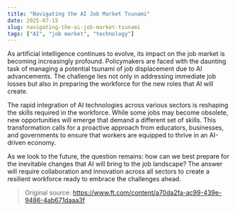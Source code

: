 ```yaml
---
title: "Navigating the AI Job Market Tsunami"
date: 2025-07-15
slug: navigating-the-ai-job-market-tsunami
tags: ["AI", "job market", "technology"]
---
```


As artificial intelligence continues to evolve, its impact on the job market is becoming increasingly profound. Policymakers are faced with the daunting task of managing a potential tsunami of job displacement due to AI advancements. The challenge lies not only in addressing immediate job losses but also in preparing the workforce for the new roles that AI will create.

The rapid integration of AI technologies across various sectors is reshaping the skills required in the workforce. While some jobs may become obsolete, new opportunities will emerge that demand a different set of skills. This transformation calls for a proactive approach from educators, businesses, and governments to ensure that workers are equipped to thrive in an AI-driven economy.

As we look to the future, the question remains: how can we best prepare for the inevitable changes that AI will bring to the job landscape? The answer will require collaboration and innovation across all sectors to create a resilient workforce ready to embrace the challenges ahead.
> Original source: https://www.ft.com/content/a70da2fa-ac99-439e-9486-4ab671daaa3f